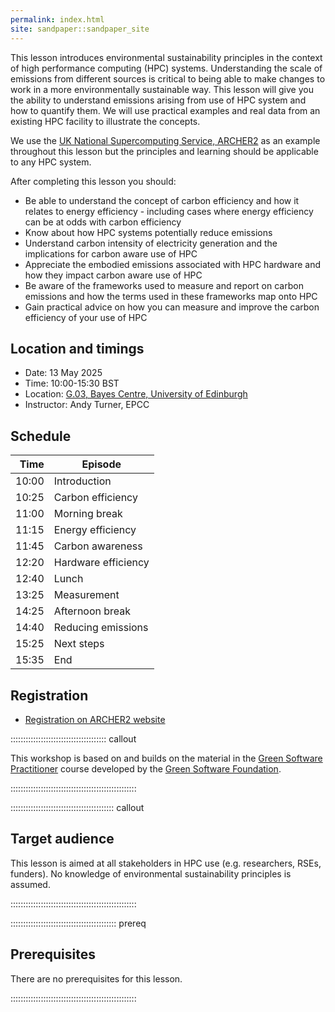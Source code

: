 ```yaml
---
permalink: index.html
site: sandpaper::sandpaper_site
---
```


This lesson introduces environmental sustainability principles in the context of 
high performance computing (HPC) systems. Understanding the scale of emissions from 
different sources is critical to being able to make changes to work in a more environmentally
sustainable way. This lesson will give you the ability to understand emissions arising from
use of HPC system and how to quantify them. We will use practical examples and real data from
an existing HPC facility to illustrate the concepts.

We use the [UK National Supercomputing Service, ARCHER2](https://www.archer2.ac.uk) as an 
example throughout this lesson but the principles and learning should be applicable to 
any HPC system.

After completing this lesson you should:

- Be able to understand the concept of carbon efficiency and how it relates to energy efficiency -
  including cases where energy efficiency can be at odds with carbon efficiency
- Know about how HPC systems potentially reduce emissions
- Understand carbon intensity of electricity generation and the implications for carbon aware use
  of HPC
- Appreciate the embodied emissions associated with HPC hardware and how they impact carbon aware
  use of HPC
- Be aware of the frameworks used to measure and report on carbon emissions and how the terms used
  in these frameworks map onto HPC
- Gain practical advice on how you can measure and improve the carbon efficiency of your use of
  HPC


## Location and timings

- Date: 13 May 2025
- Time: 10:00-15:30 BST
- Location: [G.03, Bayes Centre, University of Edinburgh](https://www.archer2.ac.uk/training/locations/epcc.html)
- Instructor: Andy Turner, EPCC

## Schedule

| Time | Episode |
|-----:|---------|
| 10:00 | Introduction |
| 10:25 | Carbon efficiency |
| 11:00 | Morning break |
| 11:15 | Energy efficiency |
| 11:45 | Carbon awareness |
| 12:20 | Hardware efficiency |
| 12:40 | Lunch |
| 13:25 | Measurement |
| 14:25 | Afternoon break |
| 14:40 | Reducing emissions |
| 15:25 | Next steps |
| 15:35 | End |

## Registration

- [Registration on ARCHER2 website](https://www.archer2.ac.uk/training/courses/250513-green-computing/)


:::::::::::::::::::::::::::::::::::::: callout

This workshop is based on and builds on the material in the [Green Software Practitioner](https://learn.greensoftware.foundation/)
course developed by the [Green Software Foundation](https://greensoftware.foundation/).

::::::::::::::::::::::::::::::::::::::::::::::::::


:::::::::::::::::::::::::::::::::::::::::  callout

## Target audience

This lesson is aimed at all stakeholders in HPC use (e.g. researchers, RSEs, funders). No knowledge of environmental sustainability principles is assumed. 


::::::::::::::::::::::::::::::::::::::::::::::::::

::::::::::::::::::::::::::::::::::::::::::  prereq

## Prerequisites

There are no prerequisites for this lesson.
  
::::::::::::::::::::::::::::::::::::::::::::::::::


<!--  LocalWords:  prereq links.md endcomment
 -->
